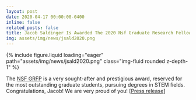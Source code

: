 ```yaml
---
layout: post
date: 2020-04-17 00:00:00-0400
inline: false
related_posts: false
title: Jacob Saldinger Is Awarded The 2020 Nsf Graduate Research Fellowship!
img: assets/img/news/jsald2020.png
---
```


<div class="row mt-4 justify-content-center">
    <div class="col-sm-12 col-md-6">
        {% include figure.liquid loading="eager" path="assets/img/news/jsald2020.png" class="img-fluid rounded z-depth-1" %}
    </div>
</div>

The [NSF GRFP](https://www.nsfgrfp.org/) is a very sought-after and prestigious award, reserved for the most outstanding graduate students, pursuing degrees in STEM fields. Congratulations, Jacob! We are very proud of you!
[[Press release](https://graduate.rice.edu/news/more-two-dozen-rice-students-win-nsf-graduate-research-fellowships-funding)]